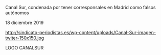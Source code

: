 Canal Sur, condenada por tener corresponsales en Madrid como falsos autónomos

18 diciembre 2019

http://sindicato-periodistas.es/wp-content/uploads/Canal-Sur-imagen-twiter-150x150.jpg

LOGO CANALSUR
